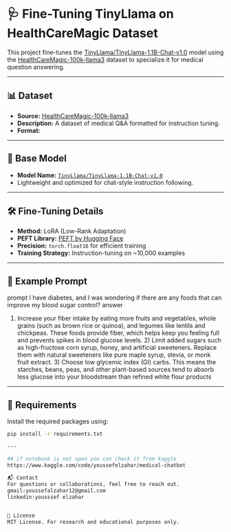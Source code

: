 # 🩺 Fine-Tuning TinyLlama on HealthCareMagic Dataset

This project fine-tunes the [TinyLlama/TinyLlama-1.1B-Chat-v1.0](https://huggingface.co/TinyLlama/TinyLlama-1.1B-Chat-v1.0) model using the [HealthCareMagic-100k-llama3](https://huggingface.co/datasets/harshith99/HealthCareMagic-100k-llama3) dataset to specialize it for medical question answering.

---

## 📊 Dataset

- **Source:** [HealthCareMagic-100k-llama3](https://huggingface.co/datasets/harshith99/HealthCareMagic-100k-llama3)
- **Description:** A dataset of medical Q&A formatted for instruction tuning.
- **Format:**

---

## 🤖 Base Model

- **Model Name:** [`TinyLlama/TinyLlama-1.1B-Chat-v1.0`](https://huggingface.co/TinyLlama/TinyLlama-1.1B-Chat-v1.0)
- Lightweight and optimized for chat-style instruction following.

---

## 🛠️ Fine-Tuning Details

- **Method:** LoRA (Low-Rank Adaptation)
- **PEFT Library:** [PEFT by Hugging Face](https://github.com/huggingface/peft)
- **Precision:** `torch.float16` for efficient training
- **Training Strategy:** Instruction-tuning on ~10,000 examples

---

## 🧪 Example Prompt
prompt
I have diabetes, and I was wondering if there are any foods that can improve my blood sugar control?
 answer
1) Increase your fiber intake by eating more fruits and vegetables, whole grains (such as brown rice or quinoa), and legumes like lentils and chickpeas. These foods provide fiber, which helps keep you feeling full and prevents spikes in blood glucose levels. 2) Limit added sugars such as high-fructose corn syrup, honey, and artificial sweeteners. Replace them with natural sweeteners like pure maple syrup, stevia, or monk fruit extract. 3) Choose low glycemic index (GI) carbs. This means the starches, beans, peas, and other plant-based sources tend to absorb less glucose into your bloodstream than refined white flour products

---

## 🧾 Requirements

Install the required packages using:

```bash
pip install -r requirements.txt

---

## if notebook is not open you can check it from kaggle
https://www.kaggle.com/code/youssefelzahar/medical-chatbot
  
📬 Contact
For questions or collaborations, feel free to reach out.
gmail:youssefalzahar12@gmail.com
linkedin:yousssef elzahar


📜 License
MIT License. For research and educational purposes only.


